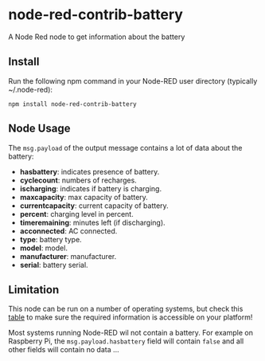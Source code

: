# node-red-contrib-battery
A Node Red node to get information about the battery

## Install
Run the following npm command in your Node-RED user directory (typically ~/.node-red):
```
npm install node-red-contrib-battery
```

## Node Usage

The `msg.payload` of the output message contains a lot of data about the battery:
+ **hasbattery**: indicates presence of battery.
+ **cyclecount**: numbers of recharges.
+ **ischarging**: indicates if battery is charging.
+ **maxcapacity**: max capacity of battery.
+ **currentcapacity**: current capacity of battery.
+ **percent**: charging level in percent.
+ **timeremaining**: minutes left (if discharging).
+ **acconnected**: AC connected.
+ **type**: battery type.
+ **model**: model.
+ **manufacturer**: manufacturer.
+ **serial**: battery serial.

## Limitation

This node can be run on a number of operating systems, but check this [table](https://github.com/sebhildebrandt/systeminformation#3-cpu-memory-disks-battery-graphics) to make sure the required information is accessible on your platform!  

Most systems running Node-RED wil not contain a battery.  For example on Raspberry Pi, the `msg.payload.hasbattery` field will contain `false` and all other fields will contain no data ...
